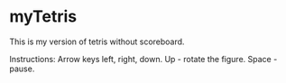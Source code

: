 # myTetris

This is my version of tetris without scoreboard.

Instructions:
Arrow keys left, right, down. Up - rotate the figure. Space - pause.

